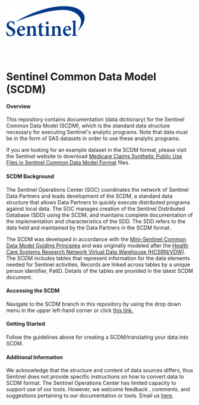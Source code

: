 ![alt text](resources/logo.png)

<br> 
<br> 

# Sentinel Common Data Model (SCDM)  

#### Overview  
This repository contains documentation (data dictionary) for the Sentinel Common Data Model (SCDM), which is the standard data structure necessary for executing Sentinel's analytic programs. Note that data must be in the form of SAS datasets in order to use these analytic programs.  

If you are looking for an example dataset in the SCDM format, please visit the Sentinel website to download [Medicare Claims Synthetic Public Use Files in Sentinel Common Data Model Format](https://www.sentinelinitiative.org/sentinel/surveillance-tools/software-toolkits/Medicare-SynPUFs-in-SCDM) files.

#### SCDM Background
The Sentinel Operations Center (SOC) coordinates the network of Sentinel Data Partners and leads development of the SCDM, a standard data structure that allows Data Partners to quickly execute distributed programs against local data. The SOC manages creation of the Sentinel Distributed Database (SDD) using the SCDM, and maintains complete documentation of the implementation and characteristics of the SDD. The SDD refers to the data held and maintained by the Data Partners in the SCDM format.  

The SCDM was developed in accordance with the [Mini-Sentinel Common Data Model Guiding Principles](https://www.sentinelinitiative.org/sites/default/files/data/distributed-database/Mini-Sentinel_CommonDataModel_GuidingPrinciples_v1.0_0.pdf) and was originally modeled after the [Health Care Systems Research Network Virtual Data Warehouse (HCSRN/VDW)](http://www.hcsrn.org/en/Tools%20&%20Materials/VDW/). The SCDM includes tables that represent information for the data elements needed for Sentinel activities. Records are linked across tables by a unique person identifier, PatID. Details of the tables are provided in the latest SCDM document.  

#### Accessing the SCDM 
Navigate to the SCDM branch in this repository by using the drop down menu in the upper left-hand corner or click [this link.](https://dev.sentinelsystem.org/projects/QA/repos/sentinel_common_data_model/browse?at=refs%2Fheads%2Fscdm)  

#### Getting Started
Follow the guidelines above for creating a SCDM/translating your data into SCDM.  

#### Additional Information

We acknowledge that the structure and content of data sources differs, thus Sentinel does not provide specific instructions on how to convert data to SCDM format. The Sentinel Operations Center has limited capacity to support use of our tools. However, we welcome feedback , comments, and suggestions pertaining to our documentation or tools. Email us [here](mailto:info@sentinelsystem.org?subject=Git).
